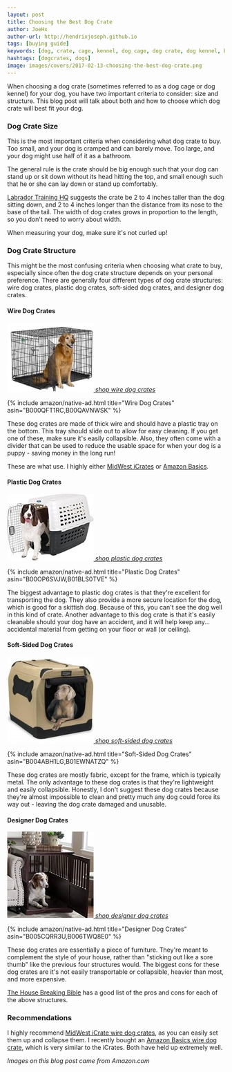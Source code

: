 ```yaml
---
layout: post
title: Choosing the Best Dog Crate
author: JoeHx
author-url: http://hendrixjoseph.github.io
tags: [buying guide]
keywords: [dog, crate, cage, kennel, dog cage, dog crate, dog kennel, best dog crate, choosing the best dog crate]
hashtags: [dogcrates, dogs]
image: images/covers/2017-02-13-choosing-the-best-dog-crate.png
---
```


When choosing a dog crate (sometimes referred to as a dog cage or dog kennel) for your dog, you have two important criteria to consider: size and structure. This blog post will talk about both and how to choose which dog crate will best fit your dog.

### Dog Crate Size

This is the most important criteria when considering what dog crate to buy. Too small, and your dog is cramped and can barely move. Too large, and your dog might use half of it as a bathroom.

The general rule is the crate should be big enough such that your dog can stand up or sit down without its head hitting the top, and small enough such that he or she can lay down or stand up comfortably.

[Labrador Training HQ](https://www.labradortraininghq.com/labrador-training/what-size-dog-crate-and-which-type/) suggests the crate be 2 to 4 inches taller than the dog sitting down, and 2 to 4 inches longer than the distance from its nose to the base of the tail. The width of dog crates grows in proportion to the length, so you don't need to worry about width.

When measuring your dog, make sure it's not curled up!

### Dog Crate Structure

This might be the most confusing criteria when choosing what crate to buy, especially since often the dog crate structure depends on your personal preference. There are generally four different types of dog crate structures: wire dog crates, plastic dog crates, soft-sided dog crates, and designer dog crates.

#### Wire Dog Crates

[![Wire Dog Crate](/images/dog-crates/wire-dog-crate.jpg "Wire Dog Crate")
*shop wire dog crates*](https://www.amazon.com/gp/search?index=pets&keywords=Wire%20Dog%20Crates&tag=puppysnuggles-20)

{% include amazon/native-ad.html title="Wire Dog Crates" asin="B000QFT1RC,B00QAVNWSK" %}

These dog crates are made of thick wire and should have a plastic tray on the bottom. This tray should slide out to allow for easy cleaning. If you get one of these, make sure it's easily collapsible. Also, they often come with a divider that can be used to reduce the usable space for when your dog is a puppy - saving money in the long run!

These are what use. I highly either [MidWest iCrates](https://www.amazon.com/gp/search?fst=as%3Aoff&rh=n%3A2619533011%2Ck%3Adog+crates%2Cp_89%3AMidWest+Homes+for+Pets%2Cp_6%3AATVPDKIKX0DER&keywords=dog+crates&qid=1446064993&rnid=2661622011&_encoding=UTF8&tag=puppysnuggles-20&linkCode=ur2&linkId=ebcb617b2fc65a97fa2a91b46fb1fb19&camp=1789&creative=9325) or [Amazon Basics](https://www.amazon.com/AmazonBasics-Double-Door-Folding-Metal-Crate/dp/B00QAVNYGK/?tag=puppysnuggles-20).

#### Plastic Dog Crates

[![Plastic Dog Crate](/images/dog-crates/plastic-dog-crate.jpg "Plastic Dog Crate")
*shop plastic dog crates*](https://www.amazon.com/gp/search?tag=puppysnuggles-20&index=pets&keywords=Plastic%20Dog%20Crates)

{% include amazon/native-ad.html title="Plastic Dog Crates" asin="B00OP6SVJW,B01BLS0TVE" %}

The biggest advantage to plastic dog crates is that they're excellent for transporting the dog. They also provide a more secure location for the dog, which is good for a skittish dog. Because of this, you can't see the dog well in this kind of crate. Another advantage to this dog crate is that it's easily cleanable should your dog have an accident, and it will help keep any... accidental material from getting on your floor or wall (or ceiling).

#### Soft-Sided Dog Crates

[![Soft-Sided Dog Crate](/images/dog-crates/soft-sided-dog-crate.jpg "Soft-Sided Dog Crate")
*shop soft-sided dog crates*](https://www.amazon.com/gp/search?tag=puppysnuggles-20&index=pets&keywords=Soft-Sided%20Dog%20Crates)

{% include amazon/native-ad.html title="Soft-Sided Dog Crates" asin="B004ABH1LG,B01EWNATZQ" %}

These dog crates are mostly fabric, except for the frame, which is typically metal. The only advantage to these dog crates is that they're lightweight and easily collapsible. Honestly, I don't suggest these dog crates because they're almost impossible to clean and pretty much any dog could force its way out - leaving the dog crate damaged and unusable.

#### Designer Dog Crates

[![Designer Dog Crate](/images/dog-crates/designer-dog-crate.jpg "Designer Dog Crate")
*shop designer dog crates*](https://www.amazon.com/gp/search?tag=puppysnuggles-20&index=pets&keywords=Designer%20Dog%20Crates)

{% include amazon/native-ad.html title="Designer Dog Crates" asin="B005CQRR3U,B006TWQ8E0" %}

These dog crates are essentially a piece of furniture. They're meant to complement the style of your house, rather than "sticking out like a sore thumb" like the previous four structures would. The biggest cons for these dog crates are it's not easily transportable or collapsible, heavier than most, and more expensive.

[The House Breaking Bible](http://thehousebreakingbible.com/wp/training-crate-choices/) has a good list of the pros and cons for each of the above structures.

### Recommendations

I highly recommend [MidWest iCrate wire dog crates](https://www.amazon.com/gp/search/?fst=as%3Aoff&rh=n%3A2619533011%2Ck%3Adog+crates%2Cp_89%3AMidWest+Homes+for+Pets%2Cp_6%3AATVPDKIKX0DER&keywords=dog+crates&qid=1446064993&rnid=2661622011&tag=puppysnuggles-20), as you can easily set them up and collapse them. I recently bought an [Amazon Basics wire dog crate](https://www.amazon.com/AmazonBasics-Double-Door-Folding-Metal-Crate/dp/B00QAVNYGK/ref=sr_1_2?s=pet-supplies&qid=1487019337&sr=1-2&keywords=Amazon+Basics+wire+dog+crate&tag=puppysnuggles-20), which is very similar to the iCrates. Both have held up extremely well.

*Images on this blog post came from Amazon.com*
